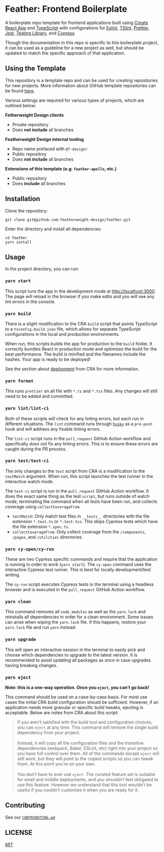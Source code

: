 # Feather: Frontend Boilerplate

A boilerplate repo template for frontend applications built using [Create React App](https://github.com/facebook/create-react-app) and [TypeScript](https://www.typescriptlang.org/) with configurations for [Eslint](https://eslint.org/), [TSlint](https://palantir.github.io/tslint/), [Prettier](https://prettier.io/), [Jest](https://jestjs.io/), [Testing Library](https://testing-library.com/), and [Cypress](https://www.cypress.io/).

Though the documentation in this repo is specific to this boilerplate project, it can be used as a guideline for a new project as well, but should be updated to match the specific approach of that application.

## Using the Template

This repository is a template repo and can be used for creating repositories for new projects. More information about GitHub template repositories can be found [here](https://docs.github.com/en/free-pro-team@latest/github/creating-cloning-and-archiving-repositories/creating-a-repository-from-a-template). 

Various settings are required for various types of projects, which are outlined below:

**Fetherweight Design clients**

- Private repository
- Does **not include** all branches

**Featherweight Design internal tooling**

- Repo name prefaced with `@f-design/`
- Public repositroy
- Does **not include** all branches

**Extensions of this template (e.g. `feather-apollo`, etc.)**

- Public repository
- Does **include** all branches

## Installation

Clone the repository:

```terminal
git clone git@github.com:featherweight-design/feather.git
```

Enter the directory and install all dependencies:

```terminal
cd feather
yarn install
```

## Usage

In the project directory, you can run:

### `yarn start`

This script tuns the app in the development mode at [http://localhost:3000](http://localhost:3000). The page will reload in the browser if you make edits and you will see any lint errors in the console.

### `yarn build`

There is a slight modification to the CRA `build` script that points TypeScript to a `tsconfig.build.json` file, which allows for separate TypeScript configurations in the local and production environments.

When run, this scripts builds the app for production to the `build` folder. It correctly bundles React in production mode and optimizes the build for the best performance. The build is minified and the filenames include the hashes. Your app is ready to be deployed!

See the section about [deployment](https://facebook.github.io/create-react-app/docs/deployment) from CRA for more information.

### `yarn format`

This runs `prettier` on all file with `*.ts` and `*.tsx` files. Any changes will still need to be added and committed.

### `yarn lint/lint-ci`

Both of these scripts will check for any linting errors, but each run in different situations. The `lint` command runs through [`husky`](https://typicode.github.io/husky/#/) as a `pre-push` hook and will address any fixable linting errors.

The `lint-ci` script runs in the `pull_request` GitHub Action workflow and specifically _does not_ fix any linting errors. This is to ensure these errors are caught during the PR process.

### `yarn test/test-ci`

The only changes to the `test` script from CRA is a modification to the `testMatch` argument. When run, this script launches the test runner in the interactive watch mode.

The `test-ci` script is run in the `pull_request` GitHub Action workflow. It does the exact same thing as the test `script`, but runs outside of watch mode, terminating the command when all tests have been run, and collects coverage using `collectCoverageFrom`.

- `testMatch`: Only match test files in `__tests__` directories with the file extension `*.test.ts` or `*.test.tsx`. This skips Cypress tests which have the file extension `*.spec.ts`.
- `collectCoverageFrom`: Only collect coverage from the `/components`, `/pages`, and `/utilities` directories.

### `yarn cy-open/cy-run`

These are two Cypress specific commands and require that the application is running in order to work (`yarn start`). The `cy-open` command uses the interactive Cypress test runner. This is best for locally development/test writing.

The `cy-run` script executes Cypress tests in the terminal using a headless browser and is executed in the `pull_request` GitHub Action workflow.

### `yarn clean`

This command removes all `node_modules` as well as the `yarn.lock` and reinstalls all dependencies in order for a clean environment. Some issues can arise when wiping the `yarn.lock` file. If this happens, restore your `yarn.lock` file and run `yarn` instead.

### `yarn upgrade`

This will open an interactive session in the terminal to easily pick and choose which dependencies to upgrade to the latest version. It is recommended to avoid updating all packages as once in case upgrades having breaking changes.

### `yarn eject`

**Note: this is a one-way operation. Once you `eject`, you can’t go back!**

This command should be used on a case-by-case basis. For most use cases the initial CRA build configuration should be sufficient. However, if an application needs more granular or specific build tweaks, ejecting is acceptable. Below are notes from CRA about this script:

> If you aren’t satisfied with the build tool and configuration choices, you can `eject` at any time. This command will remove the single build dependency from your project.<br/><br/>
> Instead, it will copy all the configuration files and the transitive dependencies (webpack, Babel, ESLint, etc) right into your project so you have full control over them. All of the commands except `eject` will still work, but they will point to the copied scripts so you can tweak them. At this point you’re on your own.<br/><br/>
> You don’t have to ever use `eject`. The curated feature set is suitable for small and middle deployments, and you shouldn’t feel obligated to use this feature. However we understand that this tool wouldn’t be useful if you couldn’t customize it when you are ready for it.

## Contributing

See our [`CONTRIBUTING.md`](CONTRIBUTING.md)

## LICENSE

[MIT](https://choosealicense.com/licenses/mit/)
